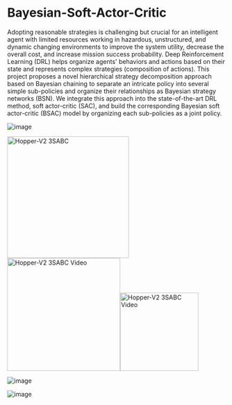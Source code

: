 # Bayesian-Soft-Actor-Critic

  Adopting reasonable strategies is challenging but crucial for an intelligent agent with limited resources working in hazardous, unstructured, and dynamic changing environments to improve the system utility, decrease the overall cost, and increase mission success probability. Deep Reinforcement Learning (DRL) helps organize agents' behaviors and actions based on their state and represents complex strategies (composition of actions). This project proposes a novel hierarchical strategy decomposition approach based on Bayesian chaining to separate an intricate policy into several simple sub-policies and organize their relationships as Bayesian strategy networks (BSN). We integrate this approach into the state-of-the-art DRL method, soft actor-critic (SAC), and build the corresponding Bayesian soft actor-critic (BSAC) model by organizing each sub-policies as a joint policy.

![image](https://github.com/RickYang2016/Bayesian-Soft-Actor-Critic/blob/main/figures/policy_network.png)

<!-- ![image](https://github.com/RickYang2016/Bayesian-Soft-Actor-Critic/blob/main/figures/hopper-v2_3bsac.png)      ![image](https://github.com/RickYang2016/Bayesian-Soft-Actor-Critic/blob/main/figures/hopper-v2_3bsac.gif) -->

<img src="https://github.com/RickYang2016/Bayesian-Soft-Actor-Critic/blob/main/figures/hopper-v2_3bsac.png" height="280" alt="Hopper-V2 3SABC"><img src="https://github.com/RickYang2016/Bayesian-Soft-Actor-Critic/blob/main/figures/hopper-v2_3bsac.gif" height="260" alt="Hopper-V2 3SABC Video"><img src="https://github.com/RickYang2016/Bayesian-Soft-Actor-Critic/blob/main/figures/hopper-v2.png" height="180" alt="Hopper-V2 3SABC Video"/>

<!-- ![image](https://github.com/RickYang2016/Bayesian-Soft-Actor-Critic/blob/main/figures/hopper-v2.png) -->

![image](https://github.com/RickYang2016/Bayesian-Soft-Actor-Critic/blob/main/figures/walker2d-v2_5bsac.gif)

![image](https://github.com/RickYang2016/Bayesian-Soft-Actor-Critic/blob/main/figures/humanoid-v2_3bsac.gif)
